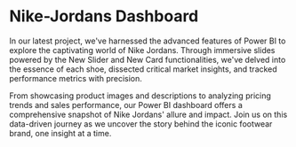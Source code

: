 # Nike-Jordans Dashboard
In our latest project, we've harnessed the advanced features of Power BI to explore the captivating world of Nike Jordans. Through immersive slides powered by the New Slider and New Card functionalities, we've delved into the essence of each shoe, dissected critical market insights, and tracked performance metrics with precision.

From showcasing product images and descriptions to analyzing pricing trends and sales performance, our Power BI dashboard offers a comprehensive snapshot of Nike Jordans' allure and impact. Join us on this data-driven journey as we uncover the story behind the iconic footwear brand, one insight at a time. 
